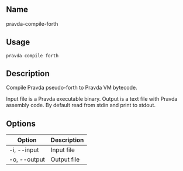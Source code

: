 ## Name
pravda-compile-forth

## Usage
```pravda compile forth```

## Description
Compile Pravda pseudo-forth to Pravda VM bytecode.

Input file is a Pravda executable binary. Output is a text file with
Pravda assembly code. By default read from stdin and print to stdout.
## Options

|Option|Description|
|----|----|
|-i, --input|Input file
|-o, --output|Output file
